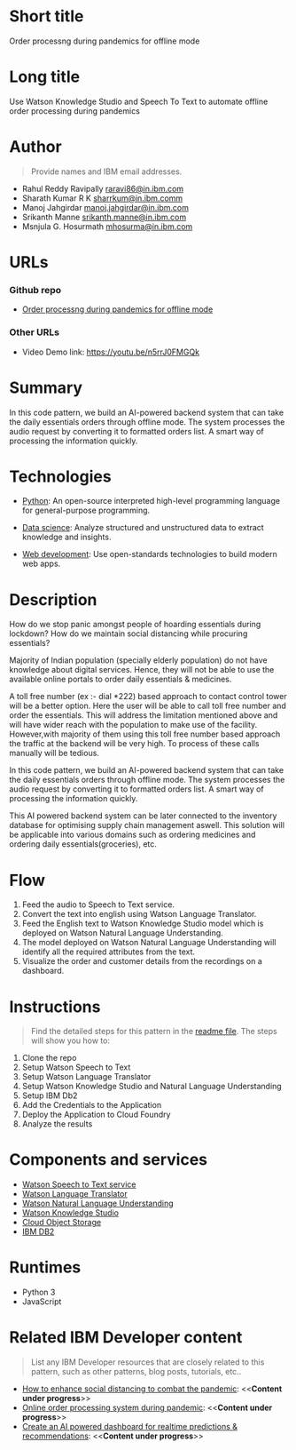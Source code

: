 # Short title

Order processng during pandemics for offline mode

# Long title

Use Watson Knowledge Studio and Speech To Text to automate offline order processing during pandemics

# Author

> Provide names and IBM email addresses.

* Rahul Reddy Ravipally <raravi86@in.ibm.com>
* Sharath Kumar R K  <sharrkum@in.ibm.comm>
* Manoj Jahgirdar  <manoj.jahgirdar@in.ibm.com>
* Srikanth Manne  <srikanth.manne@in.ibm.com>
* Msnjula G. Hosurmath  <mhosurma@in.ibm.com>

# URLs

### Github repo

* [Order processng during pandemics for offline mode](https://github.com/IBM/offline_order_processing_during_pandemics)

### Other URLs

* Video Demo link: https://youtu.be/n5rrJ0FMGQk

# Summary

In this code pattern, we build an AI-powered backend system that can take the daily essentials orders through offline mode. The system processes the audio request by converting it to formatted orders list. A smart way of processing the information quickly.

# Technologies

* [Python](https://developer.ibm.com/technologies/python/): An open-source interpreted high-level programming language for general-purpose programming.

* [Data science](https://developer.ibm.com/technologies/data-science/): Analyze structured and unstructured data to extract knowledge and insights.

* [Web development](https://developer.ibm.com/technologies/web-development/): Use open-standards technologies to build modern web apps.

# Description

How do we stop panic amongst people of hoarding essentials during lockdown? How do we maintain social distancing while procuring essentials?

Majority of Indian population (specially elderly population) do not have knowledge about digital services. Hence, they will not be able to use the available online portals to order daily essentials & medicines.

A toll free number (ex :- dial *222) based approach to contact control tower will be a better option. Here the user will be able to call toll free number and order the essentials. This will address the limitation mentioned above and will have wider reach with the population to make use of the facility. However,with majority of them using this toll free number based approach the traffic at the backend will be very high. To process of these calls manually will be tedious.

In this code pattern, we build an AI-powered backend system that can take the daily essentials orders through offline mode. The system processes the audio request by converting it to formatted orders list. A smart way of processing the information quickly.

This AI powered backend system can be later connected to the inventory database for optimising supply chain management aswell. This solution will be applicable into various domains such as ordering medicines and ordering daily essentials(groceries), etc.

# Flow

1. Feed the audio to Speech to Text service.
2. Convert the text into english using Watson Language Translator.
3. Feed the English text to Watson Knowledge Studio model which is deployed on Watson Natural Language Understanding.
4. The model deployed on Watson Natural Language Understanding will identify all the required attributes from the text.
5. Visualize the order and customer details from the recordings on a dashboard.

# Instructions

> Find the detailed steps for this pattern in the [readme file](https://github.com/IBM/offline_order_processing_during_pandemics/blob/master/README.md). The steps will show you how to:

1. Clone the repo
2. Setup Watson Speech to Text
3. Setup Watson Language Translator
4. Setup Watson Knowledge Studio and Natural Language Understanding
5. Setup IBM Db2
6. Add the Credentials to the Application
7. Deploy the Application to Cloud Foundry
8. Analyze the results

# Components and services

* [Watson Speech to Text service](https://cloud.ibm.com/catalog/services/speech-to-text)
* [Watson Language Translator](https://cloud.ibm.com/catalog/services/language-translator)
* [Watson Natural Language Understanding](https://cloud.ibm.com/catalog/services/natural-language-understanding)
* [Watson Knowledge Studio](https://cloud.ibm.com/catalog/services/knowledge-studio)
* [Cloud Object Storage](https://cloud.ibm.com/catalog/services/cloud-object-storage)
* [IBM DB2](https://cloud.ibm.com/catalog/services/db2)

# Runtimes

* Python 3
* JavaScript

# Related IBM Developer content

> List any IBM Developer resources that are closely related to this pattern, such as other patterns, blog posts, tutorials, etc..

* [How to enhance social distancing to combat the pandemic](url): <<**Content under progress**>>
* [Online order processing system during pandemic](url): <<**Content under progress**>>
* [Create an AI powered dashboard for realtime predictions & recommendations](url): <<**Content under progress**>>

